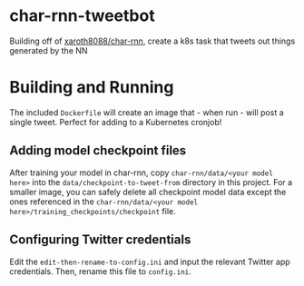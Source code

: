 # char-rnn-tweetbot
Building off of [xaroth8088/char-rnn](https://github.com/xaroth8088/char-rnn), create a k8s task that tweets out things generated by the NN

# Building and Running
The included `Dockerfile` will create an image that - when run - will post a single tweet.  Perfect for adding to a Kubernetes cronjob!

## Adding model checkpoint files
After training your model in char-rnn, copy `char-rnn/data/<your model here>` into the `data/checkpoint-to-tweet-from` directory in this project.  For a smaller image, you can safely delete all checkpoint model data except the ones referenced in the `char-rnn/data/<your model here>/training_checkpoints/checkpoint` file.

## Configuring Twitter credentials
Edit the `edit-then-rename-to-config.ini` and input the relevant Twitter app credentials.  Then, rename this file to `config.ini`.
